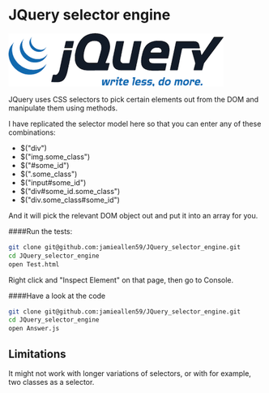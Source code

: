 JQuery selector engine
======================

![](jquery.png)

JQuery uses CSS selectors to pick certain elements out from the DOM and manipulate them using methods.

I have replicated the selector model here so that you can enter any of these combinations:

- $("div")
- $("img.some_class")
- $("#some_id")
- $(".some_class")
- $("input#some_id")
- $("div#some_id.some_class")
- $("div.some_class#some_id")

And it will pick the relevant DOM object out and put it into an array for you.

####Run the tests:
```sh
git clone git@github.com:jamieallen59/JQuery_selector_engine.git
cd JQuery_selector_engine
open Test.html
```
Right click and "Inspect Element" on that page, then go to Console.

####Have a look at the code
```sh
git clone git@github.com:jamieallen59/JQuery_selector_engine.git
cd JQuery_selector_engine
open Answer.js
```

Limitations
-----------
It might not work with longer variations of selectors, or with for example, two classes as a selector.
